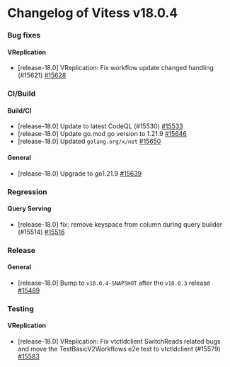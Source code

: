 # Changelog of Vitess v18.0.4

### Bug fixes 
#### VReplication
 * [release-18.0] VReplication: Fix workflow update changed handling (#15621) [#15628](https://github.com/vitessio/vitess/pull/15628)
### CI/Build 
#### Build/CI
 * [release-18.0] Update to latest CodeQL (#15530) [#15533](https://github.com/vitessio/vitess/pull/15533)
 * [release-18.0] Update go.mod go version to 1.21.9 [#15646](https://github.com/vitessio/vitess/pull/15646)
 * [release-18.0] Updated `golang.org/x/net` [#15650](https://github.com/vitessio/vitess/pull/15650) 
#### General
 * [release-18.0] Upgrade to go1.21.9 [#15639](https://github.com/vitessio/vitess/pull/15639)
### Regression 
#### Query Serving
 * [release-18.0] fix: remove keyspace from column during query builder (#15514) [#15516](https://github.com/vitessio/vitess/pull/15516)
### Release 
#### General
 * [release-18.0] Bump to `v18.0.4-SNAPSHOT` after the `v18.0.3` release [#15489](https://github.com/vitessio/vitess/pull/15489)
### Testing 
#### VReplication
 * [release-18.0] VReplication: Fix vtctldclient SwitchReads related bugs and move the TestBasicV2Workflows e2e test to vtctldclient (#15579) [#15583](https://github.com/vitessio/vitess/pull/15583)

